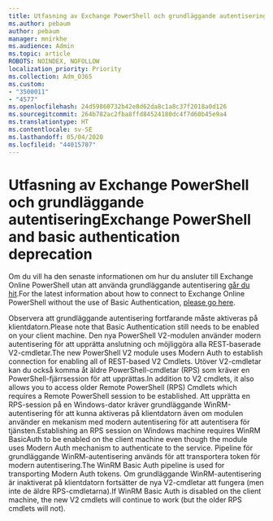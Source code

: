 ```yaml
---
title: Utfasning av Exchange PowerShell och grundläggande autentisering
ms.author: pebaum
author: pebaum
manager: mnirkhe
ms.audience: Admin
ms.topic: article
ROBOTS: NOINDEX, NOFOLLOW
localization_priority: Priority
ms.collection: Adm_O365
ms.custom:
- "3500011"
- "4577"
ms.openlocfilehash: 24d59860732b42e8d62da8c1a8c37f2018a0d126
ms.sourcegitcommit: 264b782ac2fba8ffd84524180dc4f7d60b45e9a4
ms.translationtype: HT
ms.contentlocale: sv-SE
ms.lasthandoff: 05/04/2020
ms.locfileid: "44015707"
---
```

# <a name="exchange-powershell-and-basic-authentication-deprecation"></a><span data-ttu-id="029ac-102">Utfasning av Exchange PowerShell och grundläggande autentisering</span><span class="sxs-lookup"><span data-stu-id="029ac-102">Exchange PowerShell and basic authentication deprecation</span></span>

<span data-ttu-id="029ac-103">Om du vill ha den senaste informationen om hur du ansluter till Exchange Online PowerShell utan att använda grundläggande autentisering [går du hit](https://aka.ms/psbasicauth).</span><span class="sxs-lookup"><span data-stu-id="029ac-103">For the latest information about how to connect to Exchange Online PowerShell without the use of Basic Authentication, [please go here](https://aka.ms/psbasicauth).</span></span>

<span data-ttu-id="029ac-104">Observera att grundläggande autentisering fortfarande måste aktiveras på klientdatorn.</span><span class="sxs-lookup"><span data-stu-id="029ac-104">Please note that Basic Authentication still needs to be enabled on your client machine.</span></span>
<span data-ttu-id="029ac-105">Den nya PowerShell V2-modulen använder modern autentisering för att upprätta anslutning och möjliggöra alla REST-baserade V2-cmdletar.</span><span class="sxs-lookup"><span data-stu-id="029ac-105">The new PowerShell V2 module uses Modern Auth to establish connection for enabling all of REST-based V2 Cmdlets.</span></span> <span data-ttu-id="029ac-106">Utöver V2-cmdletar kan du också komma åt äldre PowerShell-cmdletar (RPS) som kräver en PowerShell-fjärrsession för att upprättas.</span><span class="sxs-lookup"><span data-stu-id="029ac-106">In addition to V2 cmdlets, it also allows you to access older Remote PowerShell (RPS) Cmdlets which requires a Remote PowerShell session to be established.</span></span> <span data-ttu-id="029ac-107">Att upprätta en RPS-session på en Windows-dator kräver grundläggande WinRM-autentisering för att kunna aktiveras på klientdatorn även om modulen använder en mekanism med modern autentisering för att autentisera för tjänsten.</span><span class="sxs-lookup"><span data-stu-id="029ac-107">Establishing an RPS session on Windows machine requires WinRM BasicAuth to be enabled on the client machine even though the module uses Modern Auth mechanism to authenticate to the service.</span></span> <span data-ttu-id="029ac-108">Pipeline för grundläggande WinRM-autentisering används för att transportera token för modern autentisering.</span><span class="sxs-lookup"><span data-stu-id="029ac-108">The WinRM Basic Auth pipeline is used for transporting Modern Auth tokens.</span></span> <span data-ttu-id="029ac-109">Om grundläggande WinRM-autentisering är inaktiverat på klientdatorn fortsätter de nya V2-cmdletar att fungera (men inte de äldre RPS-cmdletarna).</span><span class="sxs-lookup"><span data-stu-id="029ac-109">If WinRM Basic Auth is disabled on the client machine, the new V2 cmdlets will continue to work (but the older RPS cmdlets will not).</span></span>
